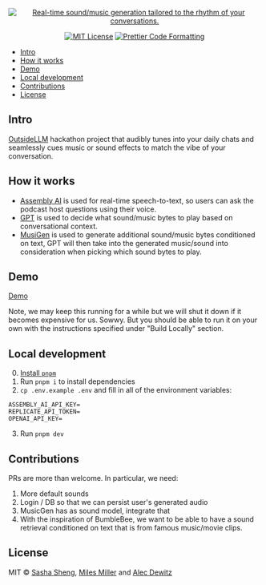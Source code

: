 <p align="center">
  <a href="https://blablabeats.vercel.app">
    <img alt="Real-time sound/music generation tailored to the rhythm of your conversations." src="/social.png">
  </a>
</p>

<p align="center">
  <a href="https://github.com/hackgoofer/Blablabeats/blob/main/license"><img alt="MIT License" src="https://img.shields.io/badge/license-MIT-blue"></a>
  <a href="https://prettier.io"><img alt="Prettier Code Formatting" src="https://img.shields.io/badge/code_style-prettier-brightgreen.svg"></a>
</p>

- [Intro](#intro)
- [How it works](#how-it-works)
- [Demo](#demo)
- [Local development](#local-development)
- [Contributions](#contributions)
- [License](#license)

## Intro

[OutsideLLM](https://www.outsidellms.com/) hackathon project that audibly tunes into your daily chats and seamlessly cues music or sound effects to match the vibe of your conversation.

## How it works

- [Assembly AI](https://www.assemblyai.com) is used for real-time speech-to-text, so users can ask the podcast host questions using their voice.
- [GPT](https://openai.com/) is used to decide what sound/music bytes to play based on conversational context.
- [MusiGen](https://arxiv.org/abs/2306.05284) is used to generate additional sound/music bytes conditioned on text, GPT will then take into the generated music/sound into consideration when picking which sound bytes to play.

## Demo

[Demo](https://blablabeats.vercel.app)

Note, we may keep this running for a while but we will shut it down if it becomes expensive for us. Sowwy. But you should be able to run it on your own with the instructions specified under "Build Locally" section.

## Local development

0. [Install `pnpm`](https://pnpm.io/installation)
1. Run `pnpm i` to install dependencies
2. `cp .env.example .env` and fill in all of the environment variables:

```
ASSEMBLY_AI_API_KEY=
REPLICATE_API_TOKEN=
OPENAI_API_KEY=
```

3. Run `pnpm dev`

## Contributions

PRs are more than welcome. In particular, we need:

1. More default sounds
2. Login / DB so that we can persist user's generated audio
3. MusicGen has as sound model, integrate that
4. With the inspiration of BumbleBee, we want to be able to have a sound retrieval conditioned on text that is from famous music/movie clips.

## License

MIT © [Sasha Sheng](https://twitter.com/hackgoofer), [Miles Miller](https://twitter.com/milesvesh) and [Alec Dewitz](https://twitter.com/alecdewitz)
